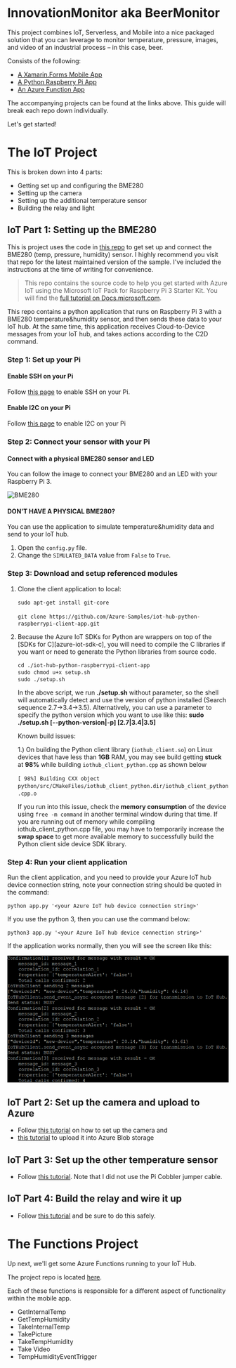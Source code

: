 # InnovationMonitor aka BeerMonitor

This project combines IoT, Serverless, and Mobile into a nice packaged solution that you can leverage to monitor temperature, pressure, images, and video of an industrial process – in this case, beer. 

Consists of the following:

- [A Xamarin.Forms Mobile App](https://github.com/IanLeatherbury/innovation-monitor-mobile)
- [A Python Raspberry Pi App](https://github.com/IanLeatherbury/innovation-monitor-razzberry-pi)
- [An Azure Function App](https://github.com/IanLeatherbury/innovation-monitor-functions)

The accompanying projects can be found at the links above. This guide will break each repo down individually.

Let's get started!

# The IoT Project

This is broken down into 4 parts:
- Getting set up and configuring the BME280
- Setting up the camera
- Setting up the additional temperature sensor
- Building the relay and light 

## IoT Part 1: Setting up the BME280

This is project uses the code in [this repo](https://github.com/Azure-Samples/iot-hub-python-raspberrypi-client-app) to get set up and connect the BME280 (temp, pressure, humidity) sensor. I highly recommend you visit that repo for the latest maintained version of the sample. I've included the instructions at the time of writing for convenience.

> This repo contains the source code to help you get started with Azure IoT using the Microsoft IoT Pack for Raspberry Pi 3 Starter Kit. You will find the [full tutorial on Docs.microsoft.com](https://docs.microsoft.com/en-us/azure/iot-hub/iot-hub-raspberry-pi-kit-c-get-started).

This repo contains a python application that runs on Raspberry Pi 3 with a BME280 temperature&humidity sensor, and then sends these data to your IoT hub. At the same time, this application receives Cloud-to-Device messages from your IoT hub, and takes actions according to the C2D command.

### Step 1: Set up your Pi
#### Enable SSH on your Pi
Follow [this page](https://www.raspberrypi.org/documentation/remote-access/ssh/) to enable SSH on your Pi.

#### Enable I2C on your Pi
Follow [this page](https://www.raspberrypi.org/documentation/configuration/raspi-config.md) to enable I2C on your Pi

### Step 2: Connect your sensor with your Pi
#### Connect with a physical BME280 sensor and LED
You can follow the image to connect your BME280 and an LED with your Raspberry Pi 3.

![BME280](https://docs.microsoft.com/en-us/azure/iot-hub/media/iot-hub-raspberry-pi-kit-node-get-started/3_raspberry-pi-sensor-connection.png)

#### DON'T HAVE A PHYSICAL BME280?
You can use the application to simulate temperature&humidity data and send to your IoT hub.
1. Open the `config.py` file.
2. Change the `SIMULATED_DATA` value from `False` to `True`.

### Step 3: Download and setup referenced modules

1. Clone the client application to local:

   ```
   sudo apt-get install git-core

   git clone https://github.com/Azure-Samples/iot-hub-python-raspberrypi-client-app.git

   ```

2. Because the Azure IoT SDKs for Python are wrappers on top of the [SDKs for C][azure-iot-sdk-c], you will need to compile the C libraries if you want or need to generate the Python libraries from source code.

   ```
   cd ./iot-hub-python-raspberrypi-client-app
   sudo chmod u+x setup.sh
   sudo ./setup.sh
   ```
   In the above script, we run **./setup.sh** without parameter, so the shell will automatically detect and use the version of python installed (Search sequence 2.7->3.4->3.5). Alternatively, you can use a parameter to specify the python version which you want to use like this: **sudo ./setup.sh [--python-version|-p] [2.7|3.4|3.5]**


    Known build issues:

    1.) On building the Python client library (`iothub_client.so`) on Linux devices that have less than **1GB** RAM, you may see build getting **stuck** at **98%** while building `iothub_client_python.cpp` as shown below

    ``[ 98%] Building CXX object python/src/CMakeFiles/iothub_client_python.dir/iothub_client_python.cpp.o``

    If you run into this issue, check the **memory consumption** of the device using `free -m command` in another terminal window during that time. If you are running out of memory while compiling iothub_client_python.cpp file, you may have to temporarily increase the **swap space** to get more available memory to successfully build the Python client side device SDK library.

### Step 4: Run your client application

Run the client application, and you need to provide your Azure IoT hub device connection string, note your connection string should be quoted in the command:
   ```
   python app.py '<your Azure IoT hub device connection string>'
   ```
If you use the python 3, then you can use the command below:
   ```
   python3 app.py '<your Azure IoT hub device connection string>'
   ```

If the application works normally, then you will see the screen like this:

![](./imgs/success.png)

## IoT Part 2: Set up the camera and upload to Azure

- Follow [this tutorial](https://www.raspberrypi.org/documentation/configuration/camera.md) on how to set up the camera and
- [this tutorial](https://edi.wang/post/2016/8/8/raspbian-picamera-upload-azure) to upload it into Azure Blob storage

## IoT Part 3: Set up the other temperature sensor
- Follow [this tutorial](https://cdn-learn.adafruit.com/downloads/pdf/adafruits-raspberry-pi-lesson-11-ds18b20-temperature-sensing.pdf). Note that I did not use the Pi Cobbler jumper cable.

## IoT Part 4: Build the relay and wire it up
- Follow [this tutorial](https://learn.sparkfun.com/tutorials/beefcake-relay-control-hookup-guide) and be sure to do this safely. 

# The Functions Project
Up next, we'll get some Azure Functions running to your IoT Hub.

The project repo is located [here](https://github.com/IanLeatherbury/innovation-monitor-functions).

Each of these functions is responsible for a different aspect of functionality within the mobile app.
- GetInternalTemp
- GetTempHumidity
- TakeInternalTemp
- TakePicture
- TakeTempHumidity
- Take Video
- TempHumidityEventTrigger


